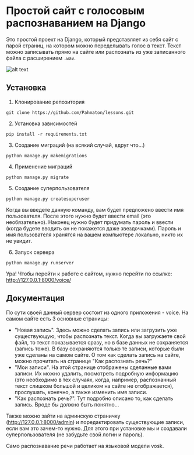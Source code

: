 # Простой сайт с голосовым распознаванием на Django
Это простой проект на Django, который представляет из себя сайт с парой страниц, на котором можно переделывать голос в текст. Текст можно записывать прямо на сайте или распознать из уже записанного файла с расширением ```.wav```.

![alt text](https://github.com/Pahmaton/voice_recognizer_django/blob/master/demo.png)

<!--Установка-->
## Установка


1. Клонирование репозитория 

```git clone https://github.com/Pahmaton/lessons.git```

2. Установка зависимостей

```pip install -r requirements.txt```

3. Создание миграций (на всякий случай, вдруг что...)

```python manage.py makemigrations```

4. Применение миграций

```python manage.py migrate```

5. Создание суперпользователя

```python manage.py createsuperuser```

Когда вы введете данную команду, вам будет предложено ввести имя пользователя. После этого нужно будет ввести email (это необязательно). Наконец нужно будет придумать пароль и ввести (когда будете вводить он не покажется даже звездочками). Пароль и имя пользователя хранятся на вашем компьютере локально, никто их не увидит. 

6. Запуск сервера

```python manage.py runserver```

Ура! Чтобы перейти к работе с сайтом, нужно перейти по ссылке: http://127.0.0.1:8000/voice/

<!--Пользовательская документация-->
## Документация

По сути своей данный сервер состоит из одного приложения - voice. На самом сайте есть 3 основные страницы: 
- "Новая запись". Здесь можно сделать запись или загрузить уже существующую, чтобы распознать текст. Когда вы загружаете свой файл, то текст показывается сразу, но в базе данных не сохраняется (запись тоже). В базу сохраняются только те записи, которые были уже сделаны на самом сайте. О том как сделать запись на сайте, можно прочитать на странице "Как распознать речь?"
- "Мои записи". На этой странице отображены сделанные вами записи. Их можно удалить, посмотреть подробную информацию (это необходимо в тех случаях, когда, например, распознанный текст слишком большой и целиком на сайте не отображается), прослушать, конечно, а также изменить имя записи.
- "Как распознать речь?". Тут подробно описано то, как сделать запись. Вроде бы должно быть понятно...

Также можно зайти на админскую страничку (http://127.0.0.1:8000/admin) и поредактировать существующие записи, если вам это зачем-то нужно. Для этого при установке мы и создавали суперпользователя (не забудьте свой логин и пароль).

Само распознавание речи работает на языковой модели vosk.
